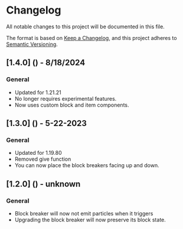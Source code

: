 # Changelog

All notable changes to this project will be documented in this file.

The format is based on [Keep a Changelog](https://keepachangelog.com/en/1.0.0/), and this project adheres to [Semantic Versioning](https://semver.org/spec/v2.0.0.html).

## [1.4.0] () - 8/18/2024

### General

- Updated for 1.21.21
- No longer requires experimental features.
- Now uses custom block and item components.

## [1.3.0] () - 5-22-2023

### General

- Updated for 1.19.80
- Removed give function
- You can now place the block breakers facing up and down.

## [1.2.0] () - unknown

### General

- Block breaker will now not emit particles when it triggers
- Upgrading the block breaker will now preserve its block state.
